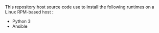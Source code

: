 This repository host source code use to install the following runtimes on a Linux RPM-based host : 
- Python 3
- Ansible